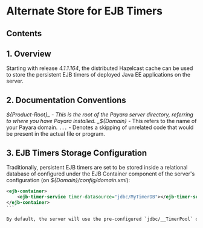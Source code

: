 # Alternate Store for EJB Timers

## Contents

## 1. Overview

Starting with release _4.1.1.164_, the distributed Hazelcast cache can be used to store the persistent EJB timers of deployed Java EE applications on the server. 

## 2. Documentation Conventions

 _${Product-Root}_ - This is the root of the Payara server directory, referring to where you have Payara installed.  _${Domain}_ - This refers to the name of your Payara domain.  `...` - Denotes a skipping of unrelated code that would be present in the actual file or program. 

## 3. EJB Timers Storage Configuration

Traditionally, persistent EJB timers are set to be stored inside a relational database of configured under the EJB Container component of the server's configuration (on _${Domain}/config/domain.xml_):

````xml
<ejb-container>
    <ejb-timer-service timer-datasource="jdbc/MyTimerDB"></ejb-timer-service>
</ejb-container>
```

By default, the server will use the pre-configured `jdbc/__TimerPool` datasource to store persistent timers into an embedded Derby database saved into the _${Domain}/applications/databases_ directory.



